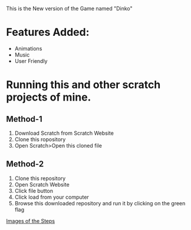This is the New version of the Game named "Dinko"

# Features Added:
<ul>
    <li>Animations</li>
    <li>Music</li>
    <li>User Friendly</li>
</ul>

# Running this and other scratch projects of mine.
<h2>Method-1</h2>
<ol>
    <li>Download Scratch from Scratch Website
    <li>Clone this ropository
    <li>Open Scratch>Open this cloned file
</ol>
<h2>Method-2</h2>
<ol>
    <li>Clone this repository
    <li>Open Scratch Website
    <li>Click file button
    <li>Click load from your computer
    <li>Browse this downloaded repository and run it by clicking on the green flag
</ol>
<a href="https://photos.app.goo.gl/uTYxbGg92RbbwD3W8">Images of the Steps</a>
